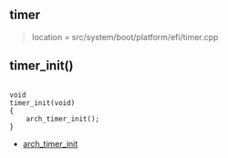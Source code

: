 
## timer

> location = src/system/boot/platform/efi/timer.cpp

## timer_init()

```

void
timer_init(void)
{
	arch_timer_init();
}

```

* [arch_timer_init](/boot/arch/x86_64/arch_timer.md)
